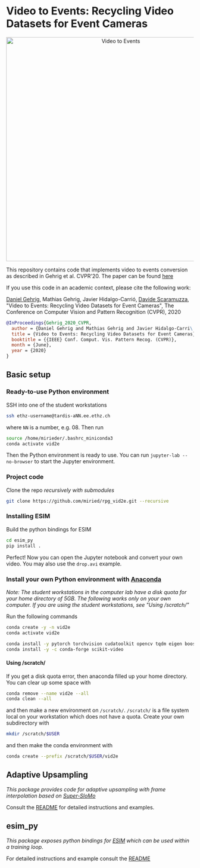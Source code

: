 # Video to Events: Recycling Video Datasets for Event Cameras

<p align="center">
  <a href="https://youtu.be/uX6XknBGg0w">
    <img src="http://rpg.ifi.uzh.ch/data/VID2E/thumb.png" alt="Video to Events" width="600"/>
  </a>
</p>

This repository contains code that implements 
video to events conversion as described in Gehrig et al. CVPR'20. The paper can be found [here](http://rpg.ifi.uzh.ch/docs/CVPR20_Gehrig.pdf)

If you use this code in an academic context, please cite the following work:

[Daniel Gehrig](https://danielgehrig18.github.io/), Mathias Gehrig, Javier Hidalgo-Carrió, [Davide Scaramuzza](http://rpg.ifi.uzh.ch/people_scaramuzza.html), "Video to Events: Recycling Video Datasets for Event Cameras", The Conference on Computer Vision and Pattern Recognition (CVPR), 2020

```bibtex
@InProceedings{Gehrig_2020_CVPR,
  author = {Daniel Gehrig and Mathias Gehrig and Javier Hidalgo-Carri\'o and Davide Scaramuzza},
  title = {Video to Events: Recycling Video Datasets for Event Cameras},
  booktitle = {{IEEE} Conf. Comput. Vis. Pattern Recog. (CVPR)},
  month = {June},
  year = {2020}
}
```

## Basic setup

### Ready-to-use Python environment

SSH into one of the student workstations
```bash
ssh ethz-username@tardis-aNN.ee.ethz.ch
```
where `NN` is a number, e.g. 08. Then run
```bash
source /home/mirieder/.bashrc_miniconda3
conda activate vid2e
```
Then the Python environment is ready to use. You can run `jupyter-lab --no-browser` to start the Jupyter environment.

### Project code

Clone the repo *recursively with submodules*

```bash
git clone https://github.com/miried/rpg_vid2e.git --recursive
```

### Installing ESIM

Build the python bindings for ESIM

```bash
cd esim_py
pip install .
```
Perfect! Now you can open the Jupyter notebook and convert your own video. You may also use the `drop.avi` example.

### Install your own Python environment with [Anaconda](https://www.anaconda.com/distribution/)
_Note: The student workstations in the computer lab have a disk quota for your home directory of 5GB. The following works only on your own computer. If you are using the student workstations, see "Using /scratch/"_

Run the following commands

```bash
conda create -y -n vid2e
conda activate vid2e

conda install -y pytorch torchvision cudatoolkit opencv tqdm eigen boost boost-cpp pybind11 jupyterlab matplotlib
conda install -y -c conda-forge scikit-video
```


#### Using /scratch/
If you get a disk quota error, then anaconda filled up your home directory. You can clear up some space with
```bash
conda remove --name vid2e --all
conda clean --all
```
and then make a new environment on `/scratch/`. `/scratch/` is a file system local on your workstation which does not have a quota. Create your own subdirectory with
```bash
mkdir /scratch/$USER
```
and then make the conda environment with
```bash
conda create --prefix /scratch/$USER/vid2e
```

## Adaptive Upsampling
*This package provides code for adaptive upsampling with frame interpolation based on [Super-SloMo](https://people.cs.umass.edu/~hzjiang/projects/superslomo/)*

Consult the [README](upsampling/README.md) for detailed instructions and examples.

## esim\_py
*This package exposes python bindings for [ESIM](http://rpg.ifi.uzh.ch/docs/CORL18_Rebecq.pdf) which can be used within a training loop.*

For detailed instructions and example consult the [README](esim_py/README.md)
